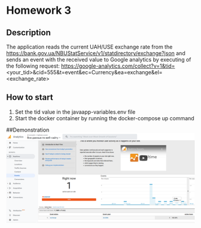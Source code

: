 # Homework 3

## Description
The application reads the current UAH/USE exchange rate from the https://bank.gov.ua/NBUStatService/v1/statdirectory/exchange?json and sends an event with the received value to Google analytics by executing of the following request:
https://google-analytics.com/collect?v=1&tid=<your_tid>&cid=555&t=event&ec=Currency&ea=exchange&el=<exchange_rate>

## How to start
1. Set the tid value in the javaapp-variables.env file
2. Start the docker container by running the docker-compose up command

##Demonstration
![result](images/img.png)